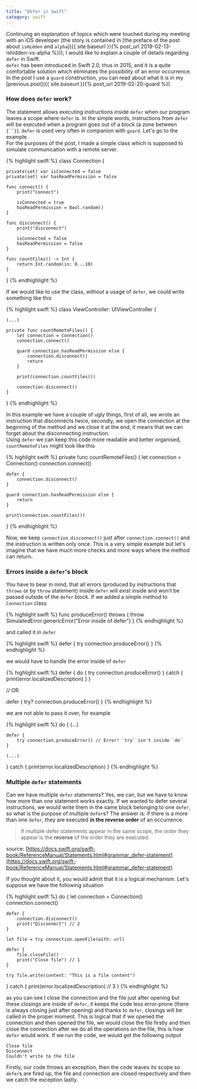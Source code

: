 ```yaml
---
title: "Defer in Swift"
category: swift
---
```

Continuing an explanation of topics which were touched during my meeting with an iOS developer (the story is contained in [the preface of the post about `isHidden` and `alpha`]({{ site.baseurl }}{% post_url 2019-02-13-ishidden-vs-alpha %})), I would like to explain a couple of details regarding `defer` in Swift.  
`defer` has been introduced in Swift 2.0, thus in 2015, and it is a quite comfortable solution which eliminates the possibility of an error occurrence. In the post I use a `guard` construction, you can read about what it is in my [previous post]({{ site.baseurl }}{% post_url 2019-02-20-guard %}).

### How does `defer` work?

The statement allows executing instructions inside `defer` when our program leaves a scope where `defer` is. In the simple words, instructions from `defer` will be executed when a program goes out of a block (a zone between `{``}`). `defer` is used very often in companion with `guard`. Let's go to the example.  
For the purposes of the post, I made a simple class which is supposed to simulate communication with a remote server.

{% highlight swift %}
class Connection {
    
    private(set) var isConnected = false
    private(set) var hasReadPermission = false
    
    func connect() {
        print("connect")
        
        isConnected = true
        hasReadPermission = Bool.random()
    }
    
    func disconnect() {
        print("disconnect")
        
        isConnected = false
        hasReadPermission = false
    }
    
    func countFiles() -> Int {
        return Int.random(in: 0...10)
    }
    
}
{% endhighlight %}

If we would like to use the class, without a usage of `defer`, we could write something like this

{% highlight swift %}
class ViewController: UIViewController {

    (...)

    private func countRemoteFiles() {
        let connection = Connection()
        connection.connect()
        
        guard connection.hasReadPermission else {
            connection.disconnect()
            return
        }
        
        print(connection.countFiles())
        
        connection.disconnect()
    }

}
{% endhighlight %}

In this example we have a couple of ugly things, first of all, we wrote an instruction that disconnects twice, secondly, we open the connection at the beginning of the method and we close it at the end, it means that we can forget about the disconnecting instruction.    
Using `defer` we can keep this code more readable and better organised, `countRemoteFiles` might look like this

{% highlight swift %}
private func countRemoteFiles() {
    let connection = Connection()
    connection.connect()

    defer {
        connection.disconnect()
    }
    
    guard connection.hasReadPermission else {
        return
    }
    
    print(connection.countFiles())
}
{% endhighlight %}

Now, we keep `connection.disconnect()` just after `connection.connect()` and the instruction is written only once. This is a very simple example but let's imagine that we have much more checks and more ways where the method can return.

### Errors inside a `defer`'s block

You have to bear in mind, that all errors (produced by instructions that `throws` or by `throw` statement) inside `defer` will exist inside and won't be passed outside of the `defer` block. If we added a simple method to `Connection` class

{% highlight swift %}
func produceError() throws {
    throw SimulatedError.genericError("Error inside of defer")
}
{% endhighlight %}

and called it in `defer`

{% highlight swift %}
defer {
    try connection.produceError()
}
{% endhighlight %}

we would have to handle the error inside of `defer`

{% highlight swift %}
defer {
    do {
        try connection.produceError()
    } catch {
        print(error.localizedDescription)
    }
}

// OR

defer {
    try? connection.produceError()
}
{% endhighlight %}

we are not able to pass it over, for example

{% highlight swift %}
do {
    (...)

    defer {
        try connection.produceError() // Error! `try` isn't inside `do`
    }

    (...)
} catch {
    print(error.localizedDescription)
}
{% endhighlight %}


### Multiple `defer` statements

Can we have multiple `defer` statements? Yes, we can, but we have to know how more than one statement works exactly. If we wanted to defer several instructions, we would write them in the same block belonging to one `defer`, so what is the purpose of multiple `defer`s? The answer is: if there is a more than one `defer`, they are executed **in the reverse order** of an occurrence.

> If multiple defer statements appear in the same scope, the order they appear is the **reverse** of the order they are executed.

source: [https://docs.swift.org/swift-book/ReferenceManual/Statements.html#grammar_defer-statement](https://docs.swift.org/swift-book/ReferenceManual/Statements.html#grammar_defer-statement)

If you thought about it, you would admit that it is a logical mechanism. Let's suppose we have the following situation

{% highlight swift %}
do {
    let connection = Connection()
    connection.connect()
    
    defer {
        connection.disconnect()
        print("Disconnect") // 2
    }
    
    let file = try connection.openFile(with: url)
    
    defer {
        file.closeFile()
        print("Close file") // 1
    }
    
    try file.write(content: "This is a file content")
} catch {
    print(error.localizedDescription) // 3
}
{% endhighlight %}

as you can see I close the connection and the file just after opening but these closings are inside of `defer`, it keeps the code less error-prone (there is always closing just after opening) and thanks to `defer`, closings will be called in the proper moment. This is logical that if we opened the connection and then opened the file, we would close the file firstly and then close the connection after we do all the operations on the file, this is how `defer` would work. If we run the code, we would get the following output

```
Close file
Disconnect
Couldn't write to the file
```

Firstly, our code throws an exception, then the code leaves its scope so `defer`s are fired up, the file and connection are closed respectively and then we catch the exception lastly.

<!-- nested defer -->

<!-- linearlity -->